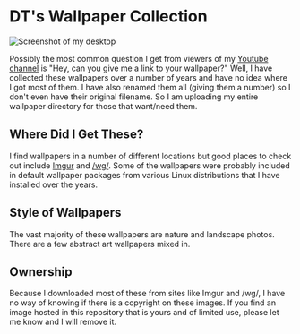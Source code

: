 # DT's Wallpaper Collection

![Screenshot of my desktop](https://gitlab.com/dwt1/dotfiles/raw/master/.screenshots/dotfiles10.png) 

Possibly the most common question I get from viewers of my [Youtube channel](https://www.youtube.com/c/DistroTube) is "Hey, can you give me a link to your wallpaper?"  Well, I have collected these wallpapers over a number of years and have no idea where I got most of them.  I have also renamed them all (giving them a number) so I don't even have their original filename.  So I am uploading my entire wallpaper directory for those that want/need them. 

## Where Did I Get These?

I find wallpapers in a number of different locations but good places to check out include [Imgur](http://imgur.com) and [/wg/](http://4chan.org/wg).  Some of the wallpapers were probably included in default wallpaper packages from various Linux distributions that I have installed over the years.

## Style of Wallpapers

The vast majority of these wallpapers are nature and landscape photos.  There are a few abstract art wallpapers mixed in.

## Ownership

Because I downloaded most of these from sites like Imgur and /wg/, I have no way of knowing if there is a copyright on these images. If you find an image hosted in this repository that is yours and of limited use, please let me know and I will remove it.
